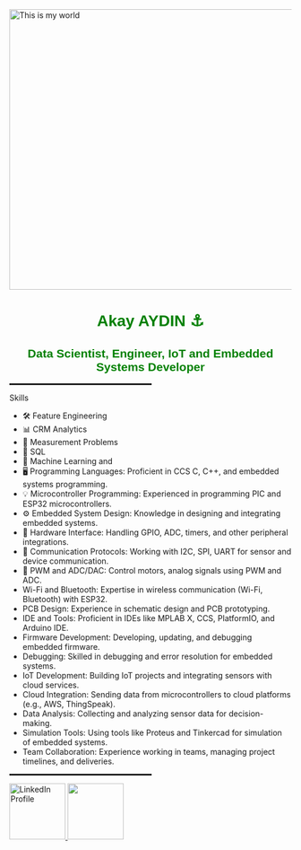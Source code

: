 <img src="https://github.com/akay35/image/blob/main/DALL%C2%B7E%202024-1.webp" alt="This is my world" width="600" height="500"/>   
<h1 style="color:green; font-family:Arial; text-align:center;">Akay AYDIN ⚓</h1>

<h2 style="color:green; font-family:Arial; text-align:center;">Data Scientist, Engineer, IoT and Embedded Systems Developer</h2>
<hr style="border: 1px solid rgba(0,0,0,0.1); width: 50%;">


Skills
- 🛠️ Feature Engineering
- 📊 CRM Analytics 
- 📏 Measurement Problems 
- 📂 SQL 
- 🤖 Machine Learning 
and
- 🖥️ Programming Languages: Proficient in CCS C, C++, and embedded systems programming. 
- 💡 Microcontroller Programming: Experienced in programming PIC and ESP32 microcontrollers. 
- ⚙️ Embedded System Design: Knowledge in designing and integrating embedded systems. 
- 🔌 Hardware Interface: Handling GPIO, ADC, timers, and other peripheral integrations. 
- 📡 Communication Protocols: Working with I2C, SPI, UART for sensor and device communication.
- 🔧 PWM and ADC/DAC: Control motors, analog signals using PWM and ADC.
- Wi-Fi and Bluetooth: Expertise in wireless communication (Wi-Fi, Bluetooth) with ESP32.
- PCB Design: Experience in schematic design and PCB prototyping.
- IDE and Tools: Proficient in IDEs like MPLAB X, CCS, PlatformIO, and Arduino IDE.
- Firmware Development: Developing, updating, and debugging embedded firmware.
- Debugging: Skilled in debugging and error resolution for embedded systems.
- IoT Development: Building IoT projects and integrating sensors with cloud services.
- Cloud Integration: Sending data from microcontrollers to cloud platforms (e.g., AWS, ThingSpeak).
- Data Analysis: Collecting and analyzing sensor data for decision-making.
- Simulation Tools: Using tools like Proteus and Tinkercad for simulation of embedded systems.
- Team Collaboration: Experience working in teams, managing project timelines, and deliveries.

<hr style="border: 1px solid rgba(0,0,0,0.1); width: 50%;">
<a href="https://www.linkedin.com/in/akayaydin/">
  <img src="https://upload.wikimedia.org/wikipedia/commons/e/e9/Linkedin_icon.svg" alt="LinkedIn Profile" width="100" height="100"/>
</a>
<a href="https://www.instagram.com/akaydin_electronics/">
  <img src="https://img.icons8.com/?size=100&id=32323&format=png&color=000000" width="100" height="100"/>
</a>

<!---
akay35/akay35 is a ✨ special ✨ repository because its `README.md` (this file) appears on your GitHub profile.
You can click the Preview link to take a look at your changes.
--->
